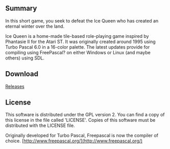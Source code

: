 ## Summary
In this short game, you seek to defeat the Ice Queen who has created an eternal winter over the land.

Ice Queen is a home-made tile-based role-playing game inspired by Phantasie II for the Atari ST. It was originally created around 1995 using Turbo Pascal 6.0 in a 16-color palette. The latest updates provide for compiling using FreePascal? on either Windows or Linux (and maybe others) using SDL.

## Download
[Releases](https://drive.google.com/folderview?id=0B6Q806w7I7EHeGkyTUF0N0RmeUE&usp=sharing#list)

## License
This software is distributed under the GPL version 2.
You can find a copy of this license in the file called 'LICENSE'.
Copies of this software must be distributed with the LICENSE file.

Originally developed for Turbo Pascal, Freepascal is now the compiler of choice.
[http://www.freepascal.org/](http://www.freepascal.org/)
